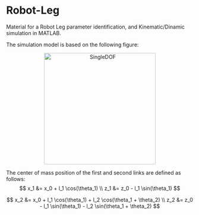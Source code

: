# Robot-Leg
Material for a Robot Leg parameter identification, and Kinematic/Dinamic simulation in MATLAB.

The simulation model is based on the following figure:
<p align="center">
  <img width="300" alt="SingleDOF" src="https://github.com/user-attachments/assets/190bdd07-a66b-485c-ad4b-94295412fe52" />
</p>

The center of mass position of the first and second links are defined as follows:
$$
    x_1 &= x_0 + l_1 \cos(\theta_1) \\
    z_1 &= z_0 - l_1 \sin(\theta_1)
$$

$$
    x_2 &= x_0 + l_1 \cos(\theta_1) + l_2 \cos(\theta_1 + \theta_2) \\
    z_2 &= z_0 - l_1 \sin(\theta_1) - l_2 \sin(\theta_1 + \theta_2)
$$

